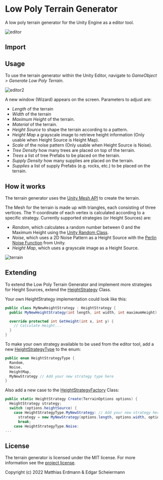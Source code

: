 # Low Poly Terrain Generator
A low poly terrain generator for the Unity Engine as a editor tool. 

![editor](https://user-images.githubusercontent.com/39056343/157112662-14f3100d-98c6-41f8-8e51-93b891491bf2.PNG)

## Import

## Usage 
To use the terrain generator within the Unity Editor, navigate to _GameObject > Generate Low Poly Terrain_.

![editor2](https://user-images.githubusercontent.com/39056343/157121107-a352f1d3-fcb5-4807-8133-ab20c9e9e0b5.PNG)

A new window (Wizard) appears on the screen. Parameters to adjust are:
- *Length* of the terrain
- *Width* of the terrain
- *Maximum Height* of the terrain. 
- *Material* of the terrain.
- *Height Source* to shape the terrain according to a pattern.
- *Height Map* a grayscale image to retrieve height information (Only usable when Height Source is Height Map).
- *Scale* of the noise pattern (Only usable when Height Source is Noise).
- *Tree Density* how many trees are placed on top of the terrain.
- *Trees* a list of tree Prefabs to be placed on the terrain.
- *Supply Density* how many supplies are placed on the terrain.
- *Supplies* a list of supply Prefabs (e.g. rocks, etc.) to be placed on the terrain.

## How it works
The terrain generator uses the [Unity Mesh API](https://docs.unity3d.com/ScriptReference/Mesh.html) to create the terrain.

The Mesh for the terrain is made up with triangles, each consisting of three vertices. The Y-coordinate of each vertex is calculated according to a specific strategy.
Currently supported strategies (or Height Sources) are:
- *Random*, which calculates a random number between 0 and the Maximum Height using the [Unity Random Class](https://docs.unity3d.com/ScriptReference/Random.html).
- *Noise*, which uses a 2D Noise Pattern as a Height Source with the [Perlin Noise Function](https://docs.unity3d.com/ScriptReference/Mathf.PerlinNoise.html) from Unity.
- *Height Map*, which uses a grayscale image as a Height Source.

![terrain](https://user-images.githubusercontent.com/39056343/157115915-1aee43b1-d21d-4eab-adcd-c827aa872157.PNG)

## Extending
To extend the Low Poly Terrain Generator and implement more strategies for Height Sources, extend the [HeightStrategy](https://github.com/escheiermann/low-poly-terrain-generator/blob/3258d7f5370b346f6ce979d298a7a25fca1c58d3/Low%20Poly%20Terrain%20Generator/Assets/Low%20Poly%20Terrain%20Generator/Generator/Height/Strategies/HeightStrategy.cs) Class.

Your own HeightStrategy implementation could look like this:
```c#
public class MyNewHeightStrategy : HeightStrategy {
  public MyNewHeightStrategy(int length, int width, int maximumHeight): base(length, width, maximumHeight) {}

  override protected int GetHeight(int x, int y) {
    // Calculate Height...
  }
}
```

To make your own strategy available to be used from the editor tool, add a new [HeightStrategyType](https://github.com/escheiermann/low-poly-terrain-generator/blob/3258d7f5370b346f6ce979d298a7a25fca1c58d3/Low%20Poly%20Terrain%20Generator/Assets/Low%20Poly%20Terrain%20Generator/Generator/Height/HeightStrategyType.cs) to the enum:
```c#
public enum HeightStrategyType {
  Random, 
  Noise, 
  HeightMap,
  MyNewStrategy // Add your new strategy type here
}
```

Also add a new case to the [HeightStrategyFactory](https://github.com/escheiermann/low-poly-terrain-generator/blob/3258d7f5370b346f6ce979d298a7a25fca1c58d3/Low%20Poly%20Terrain%20Generator/Assets/Low%20Poly%20Terrain%20Generator/Generator/Height/HeightStrategyFactory.cs) Class:
```c#
public static HeightStrategy Create(TerrainOptions options) {
  HeightStrategy strategy;
  switch (options.heightSource) {
    case HeightStrategyType.MyNewStrategy: // Add your new strategy here
      strategy = new MyNewStrategy(options.length, options.width, options.maximumHeight);
      break;
    case HeightStrategyType.Noise: 
...
```

## License
The terrain generator is licensed under the MIT license.
For more information see the [project license](https://github.com/escheiermann/low-poly-terrain-generator/blob/main/LICENSE).

Copyright (c) 2022 Matthias Erdmann & Edgar Scheiermann
